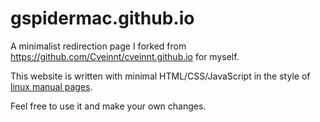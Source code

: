 # gspidermac.github.io

A minimalist redirection page I forked from https://github.com/Cveinnt/cveinnt.github.io for myself.

This website is written with minimal HTML/CSS/JavaScript in the style of [linux manual pages](https://en.wikipedia.org/wiki/Man_page).

Feel free to use it and make your own changes.
